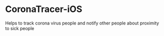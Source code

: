 # CoronaTracer-iOS
Helps to track corona virus people and notify other people about proximity to sick people

